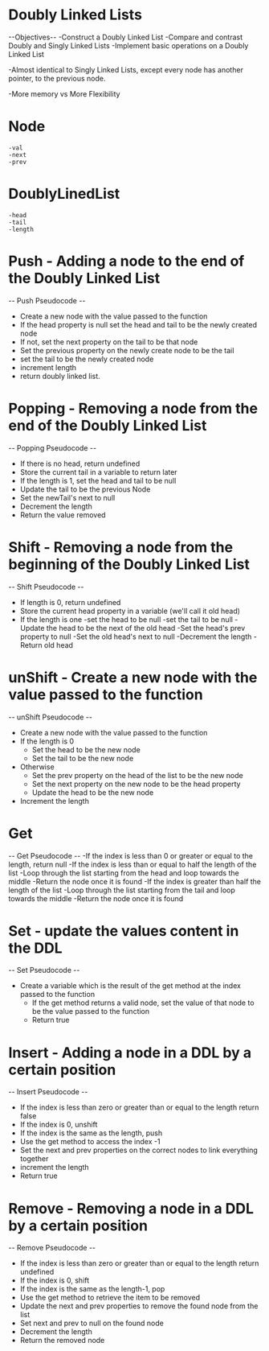 # Doubly Linked Lists

--Objectives--
-Construct a Doubly Linked List
-Compare and contrast Doubly and Singly Linked Lists
-Implement basic operations on a Doubly Linked List

-Almost identical to Singly Linked Lists, except every node has another pointer, to the previous node.

-More memory vs More Flexibility

# Node

    -val
    -next
    -prev

# DoublyLinedList

    -head
    -tail
    -length

# Push - Adding a node to the end of the Doubly Linked List

-- Push Pseudocode --

-   Create a new node with the value passed to the function
-   If the head property is null set the head and tail to be the newly created node
-   If not, set the next property on the tail to be that node
-   Set the previous property on the newly create node to be the tail
-   set the tail to be the newly created node
-   increment length
-   return doubly linked list.

# Popping - Removing a node from the end of the Doubly Linked List

-- Popping Pseudocode --

-   If there is no head, return undefined
-   Store the current tail in a variable to return later
-   If the length is 1, set the head and tail to be null
-   Update the tail to be the previous Node
-   Set the newTail's next to null
-   Decrement the length
-   Return the value removed

# Shift - Removing a node from the beginning of the Doubly Linked List

-- Shift Pseudocode --

-   If length is 0, return undefined
-   Store the current head property in a variable (we'll call it old head)
-   If the length is one
    -set the head to be null
    -set the tail to be null
    -Update the head to be the next of the old head
    -Set the head's prev property to null
    -Set the old head's next to null
    -Decrement the length
    -Return old head

# unShift - Create a new node with the value passed to the function

-- unShift Pseudocode --

-   Create a new node with the value passed to the function
-   If the length is 0
    -   Set the head to be the new node
    -   Set the tail to be the new node
-   Otherwise
    -   Set the prev property on the head of the list to be the new node
    -   Set the next property on the new node to be the head property
    -   Update the head to be the new node
-   Increment the length

# Get

-- Get Pseudocode --
-If the index is less than 0 or greater or equal to the length, return null
-If the index is less than or equal to half the length of the list
-Loop through the list starting from the head and loop towards the middle
-Return the node once it is found
-If the index is greater than half the length of the list
-Loop through the list starting from the tail and loop towards the middle
-Return the node once it is found

# Set - update the values content in the DDL

-- Set Pseudocode --

-   Create a variable which is the result of the get method at the index passed to the function
    -   If the get method returns a valid node, set the value of that node to be the value passed to the function
    -   Return true

# Insert - Adding a node in a DDL by a certain position

-- Insert Pseudocode --

-   If the index is less than zero or greater than or equal to the length return false
-   If the index is 0, unshift
-   If the index is the same as the length, push
-   Use the get method to access the index -1
-   Set the next and prev properties on the correct nodes to link everything together
-   increment the length
-   Return true

# Remove - Removing a node in a DDL by a certain position

-- Remove Pseudocode --

-   If the index is less than zero or greater than or equal to the length return undefined
-   If the index is 0, shift
-   If the index is the same as the length-1, pop
-   Use the get method to retrieve the item to be removed
-   Update the next and prev properties to remove the found node from the list
-   Set next and prev to null on the found node
-   Decrement the length
-   Return the removed node
